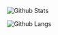 ![Github Stats](https://github-readme-stats.vercel.app/api?username=rodykings&count_private=true&show_icons=true&theme=dark)

![Github Langs](https://github-readme-stats.vercel.app/api/top-langs/?username=rodykings&theme=dark&hide=Jupyter%20Notebook&layout=compact)

